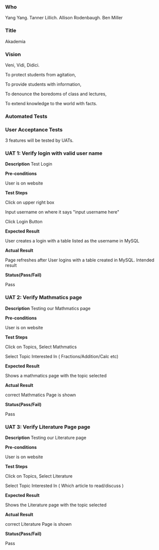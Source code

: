 ### Who
Yang Yang.
Tanner Lillich.
Allison Rodenbaugh.
Ben Miller


### Title

Akademia


### Vision

Veni, Vidi, Didici.

To protect students from agitation,

To provide students with information,

To denounce the boredoms of class and lectures,

To extend knowledge to the world with facts.


### Automated Tests


### User Acceptance Tests

3 features will be tested by UATs.

### UAT 1: Verify login with valid user name 
**Description**
Test Login

**Pre-conditions**

User is on website

**Test Steps**

Click on upper right box

Input username on where it says "input username here"

Click Login Button

**Expected Result**

User creates a login with a table listed as the username in MySQL

**Actual Result**

Page refreshes after User logins with a table created in MySQL. Intended result

**Status(Pass/Fail)**

Pass

### UAT 2: Verify Mathmatics page
**Description**
Testing our Mathmatics page

**Pre-conditions**

User is on website

**Test Steps**

Click on Topics, Select Mathmatics

Select Topic Interested In ( Fractions/Addition/Calc etc) 

**Expected Result**

Shows a mathmatics page with the topic selected

**Actual Result**

correct Mathmatics Page is shown

**Status(Pass/Fail)**

Pass

### UAT 3: Verify Literature Page page
**Description**
Testing our Literature page

**Pre-conditions**

User is on website

**Test Steps**

Click on Topics, Select Literature

Select Topic Interested In ( Which article to read/discuss ) 

**Expected Result**

Shows the Literature page with the topic selected

**Actual Result**

correct Literature Page is shown

**Status(Pass/Fail)**

Pass








	
